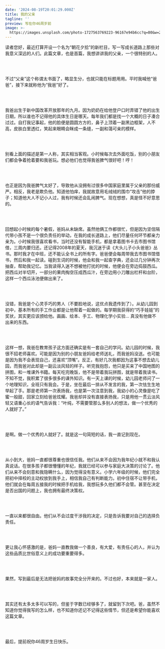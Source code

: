 ```yaml
---
date: '2024-08-19T20:01:29.000Z'
title: 我的父亲
tagline: ''
preview: 写在你46周岁前
image: >-
  https://images.unsplash.com/photo-1727563769223-96167e94b6cc?q=80&w=2535&auto=format&fit=crop&ixlib=rb-4.0.3&ixid=M3wxMjA3fDB8MHxwaG90by1wYWdlfHx8fGVufDB8fHx8fA%3D%3D
---
```

读者您好，最近打算开设一个名为“朝花夕拾”的新栏目，写一写成长道路上那些对我意义深远的人们。此篇文章，也是首篇，我想讲讲我的父亲，一个很特别的人。

&nbsp;  
&nbsp;  

不过“父亲”这个称谓太书面了，略显生分，也就只能在标题用用。平时我喊他“爸爸”，接下来就称他为“我爸”好了。

&nbsp;  
&nbsp;  

我爸出生于新中国改革开放那年的九月。因为奶奶在给他登户口时弄错了他的出生日期，所以谁也不记得他的具体生日是哪天。每年我们都是找一个大概的日子凑合过过。自打我记事起，他的脸便是圆圆方方的，鼻子上顶着一副黑边框架，人不高，皮肤白里透红，笑起来眼睛会眯成一条缝，一副和蔼可亲的模样。

&nbsp;  
&nbsp;  

别看上面的描述是第一人称，其实相当客观。小时候每次去外面吃饭，别的小朋友们都会争着抢着要和我爸玩。想必他们也觉得我爸脾气很好吧！哼！

&nbsp;  
&nbsp;  

也正是因为我爸脾气太好了，导致他从没拥有过很多中国家庭里属于父亲的那份威严。相反，我老是欺负他。知道他怕痒，我就故意用毛绒绒的围巾“攻击”他的脖子；知道他大人不记小人过，我有时候还会乱闹脾气。现在想想，真是怪不好意思的。

&nbsp;  
&nbsp;  

回想起小时候的每个暑假，爸妈从未缺席。虽然他俩工作都很忙，但是因为坚信隔代带小孩不是一个很负责任的举动，在我的成长道路上，他们尽量任何环节都亲力亲为。小时候我很喜欢看书，当时还没有智能手机，都是拿着图书卡去市图书馆借，三周内要归还。还记得2008年的夏天，我沉迷于读《大头儿子小头爸爸》丛书。那时我才在中班，还不能认全书上的所有字。爸爸便会每周带我去市图书馆借书，然后和我一起读。碰到生词的时候，他会和我一起查字典，还会过几分钟再次抽查，帮助我记忆。当我读得入迷不想被他打扰的时候，他便会在旁边捣鼓西瓜。把西瓜对半切开，一部分的果肉掏空压成西瓜汁，在旁边用小刀雕出栏杆和台阶，这样一个西瓜泳池便做出来了。

&nbsp;  
&nbsp;  

没错，我爸是个心灵手巧的男人（不要脸地说，这优点我遗传到了）。从幼儿园到初中，基本所有的手工作业都是让他帮着一起做的。每学期我获得的“巧手娃娃”的奖状，其实更应该颁给他。画画、绘本、手工、物理化学小实验... 真没有他做不出来的东西。

&nbsp;  
&nbsp;  

这样一想，我爸在教育孩子这方面还确实是有一套自己的学问。幼儿园的时候，我很不招老师喜欢。可能是因为别的小朋友爸妈给老师送礼，而我爸妈没送。也可能是因为我不会表现自己，还喜欢“顶嘴”。反正，有好几次我都因为这事不想去幼儿园，而我爸对此却是一副云淡风轻的样子。听完我抱怨，他只是买来了中国地图的拼图，和一堆课外书籍。每天吃完晚饭，他不是带着我玩拼图，就是带着我读书。不知不觉，我积累了很多很多的课外知识。有一天上课的时候，幼儿园老师问了一个地理知识，全班只有我会。于是，坐在最后一排从不发言的我，第一次怯生生地举起了手。那是老师第一次表扬我，也是第一次注意到我，我幼小的心灵像是吃了蜜一般甜，回家立刻给爸爸炫耀。我爸却并没有直接表扬我，只是用他一贯云淡风轻又语重心长的语气告诉我：“叶纯，不需要管那么多别人的想法，做一个优秀的人就好了。”

&nbsp;  
&nbsp;  

是啊。做一个优秀的人就好了。就是这一句简短的话，我一直记到现在。

&nbsp;  
&nbsp;  

从小到大，爸妈一直都很尊重也很信任我。他们从来不会因为我年纪小就不和我认真说话。在很多孩子都很懵懂的年纪，我就已经可以参与家庭大决策的讨论了。他们从来不会刻意和我隐瞒什么，因为觉得没有意义。小学六年级的时候，他们完全把初中择校的主动权放到我手上，相信我自己有判断能力。初中住宿不让带手机，他们就会在每周五接我的时候把手机给我，我想玩多久他们都不会管。甚至在决定是否出国的问题上，我也拥有最终决策权。

&nbsp;  
&nbsp;  

一直以来都很自由。他们从不会过度干涉我的决定，只是告诉我要对自己的选择负责任。

&nbsp;  
&nbsp;  

更让我心怀感激的是，爸妈一直教我做一个善良，有大爱，有责任心的人，并认为这些品质比世俗意义上的成功要重要得多。

&nbsp;  
&nbsp;  

果然，写到最后是无法把爸妈的故事完全分开来的。不过也好，本来就是一家人。

&nbsp;  
&nbsp;  

其实还有太多太多可以写的，但鉴于字数已经够多了，就留到下次吧。爸，虽然不知道你觉得我写的怎么样，也不知道你还记不记得这些情节，但还是希望你能喜欢这篇文章。

&nbsp;  
&nbsp;  

最后，提前祝你46周岁生日快乐。
